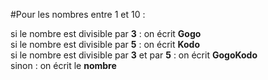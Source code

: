 #Pour les nombres entre 1 et 10 :  

si le nombre est divisible par __3__ : on écrit __Gogo__  
si le nombre est divisible par __5__ : on écrit __Kodo__  
si le nombre est divisible par __3__ et par __5__ : on écrit __GogoKodo__  
sinon : on écrit le __nombre__  